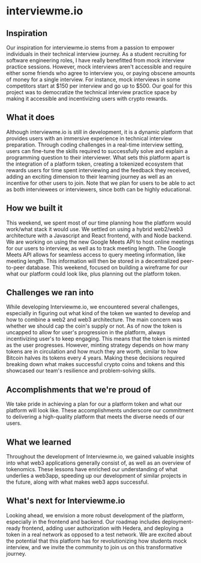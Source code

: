 # interviewme.io

## Inspiration

Our inspiration for interviewme.io stems from a passion to empower individuals in their technical interview journey. As a student recruiting for software engineering roles, I have really benefitted from mock interview practice sessions. However, mock interviews aren't accessible and require either some friends who agree to interview you, or paying obscene amounts of money for a single interview. For instance, mock interviews in some competitors start at $150 per interview and go up to $500. Our goal for this project was to democratize the technical interview practice space by making it accessible and incentivizing users with crypto rewards.

## What it does

Although interviewme.io is still in development, it is a dynamic platform that provides users with an immersive experience in technical interview preparation. Through coding challenges in a real-time interview setting, users can fine-tune the skills required to successfully solve and explain a programming question to their interviewer. What sets this platform apart is the integration of a platform token, creating a tokenized ecosystem that rewards users for time spent interviewing and the feedback they received, adding an exciting dimension to their learning journey as well as an incentive for other users to join. Note that we plan for users to be able to act as both interviewees or interviewers, since both can be highly educational.

## How we built it

This weekend, we spent most of our time planning how the platform would work/what stack it would use. We settled on using a hybrid web2/web3 architecture with a Javascript and React frontend, with and Node backend. We are working on using the new Google Meets API to host online meetings for our users to interview, as well as to track meeting length. The Google Meets API allows for seamless access to query meeting information, like meeting length. This information will then be stored in a decentralized peer-to-peer database. This weekend, focused on building a wireframe for our what our platform could look like, plus planning out the platform token.

## Challenges we ran into

While developing Interviewme.io, we encountered several challenges, especially in figuring out what kind of the token we wanted to develop and how to combine a web2 and web3 architecture. The main concern was whether we should cap the coin's supply or not. As of now the token is uncapped to allow for user's progression in the platform, always incentivizing user's to keep engaging. This means that the token is minted as the user progresses. However, minting strategy depends on how many tokens are in circulation and how much they are worth, similar to how Bitcoin halves its tokens every 4 years. Making these decisions required breaking down what makes successful crypto coins and tokens and this showcased our team's resilience and problem-solving skills.

## Accomplishments that we're proud of

We take pride in achieving a plan for our a platform token and what our platform will look like. These accomplishments underscore our commitment to delivering a high-quality platform that meets the diverse needs of our users.

## What we learned

Throughout the development of Interviewme.io, we gained valuable insights into what web3 applications generally consist of, as well as an overview of tokenomics. These lessons have enriched our understanding of what underlies a web3app, speeding up our development of similar projects in the future, along with what makes web3 apps successful.

## What's next for Interviewme.io

Looking ahead, we envision a more robust development of the platform, especially in the frontend and backend. Our roadmap includes deployment-ready frontend, adding user authorization with Hedera, and deploying a token in a real network as opposed to a test network. We are excited about the potential that this platform has for revolutionizing how students mock interview, and we invite the community to join us on this transformative journey.
